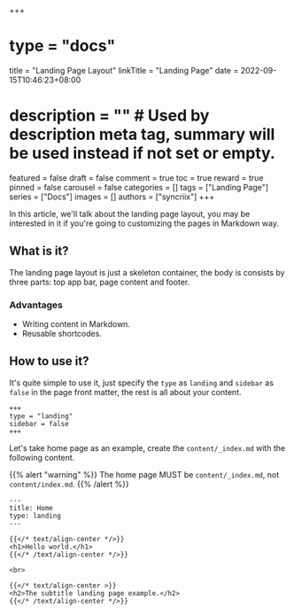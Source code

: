 +++
# type = "docs"
title = "Landing Page Layout"
linkTitle = "Landing Page"
date = 2022-09-15T10:46:23+08:00
# description = "" # Used by description meta tag, summary will be used instead if not set or empty.
featured = false
draft = false
comment = true
toc = true
reward = true
pinned = false
carousel = false
categories = []
tags = ["Landing Page"]
series = ["Docs"]
images = []
authors = ["syncriix"]
+++

In this article, we'll talk about the landing page layout, you may be interested in it if you're going to customizing the pages in Markdown way.

<!--more-->

## What is it?

The landing page layout is just a skeleton container, the body is consists by three parts: top app bar, page content and footer.

### Advantages

- Writing content in Markdown.
- Reusable shortcodes.

## How to use it?

It's quite simple to use it, just specify the `type` as `landing` and `sidebar` as `false` in the page front matter, the rest is all about your content.

```
+++
type = "landing"
sidebar = false
+++
```

Let's take home page as an example, create the `content/_index.md` with the following content.

{{% alert "warning" %}}
The home page MUST be `content/_index.md`, not `content/index.md`.
{{% /alert %}}

```
---
title: Home
type: landing
---

{{</* text/align-center */>}}
<h1>Hello world.</h1>
{{</* /text/align-center */>}}

<br>

{{</* text/align-center >}}
<h2>The subtitle landing page example.</h2>
{{</* /text/align-center */>}}
```
